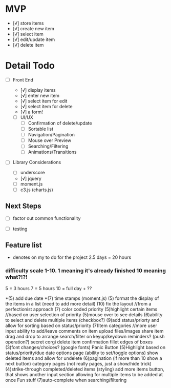 # MVP
- [√] store items
 - [√] create new item
 - [√] select item
 - [√] edit/update item
 - [√] delete item


 # Detail Todo
 - [ ] Front End
   - [√] display items
   - [√] enter new item
   - [√] select item for edit
   - [√] select item for delete
   - [√] a form!

   - [ ] UI/UX
     - [ ] Confirmation of delete/update
     - [ ] Sortable list
     - [ ] Navigation/Pagination
     - [ ] Mouse over Preview
     - [ ] Searching/Filtering
     - [ ] Animations/Transitions

  - [ ] Library Considerations
    - [ ] underscore
    - [√] jquery
    - [ ] moment.js
    - [ ] c3.js (charts.js)

 ## Next Steps

  - [ ] factor out common functionality
  - [ ] testing


  ## Feature list
  * denotes on my to do for the project
  2.5 days = 20 hours

  ### difficulty scale 1-10. 1 meaning it's already finished 10 meaning what?!?!

  5 = 3 hours
  7 = 5 hours
  10 = full day + ??

  *(5) add due date
  *(7) time stamps (moment.js)
  (5) format the display of the items in a list (need to add more detail)
  (10) fix the layout //from a perfectionist approach
  (7) color coded priority
  (5)highlight certain items //based on user selection of priority
  (5)mouse over to see details
  (6)ability to select and delete multiple items (checkbox?)
  (9)add status/priorty and allow for sorting based on status/priority
  (7)Item categories //more user input
  ability to add/leave comments on item
  upload files/images
  share item
  drag and drop to arrange
  search/filter on keyup/keydown
  reminders? (push operation?)
  secret corgi
  delete item confirmation
  fillet edges of boxes
  (3)font changes/choices? (google fonts)
  Panic Button
  (5)Highlight based on status/priority/due date
  options page (ability to set/toggle options)
  show deleted items and allow for undelete
  (6)pagination (if more than 10 show a next button)
  category pages (not really pages, just a show/hide trick)
  (4)strike-through completed/deleted items (styling)
  add more items button, that shows another input section allowing for multiple items to be added at once
  Fun stuff
  (7)auto-complete when searching/filtering









